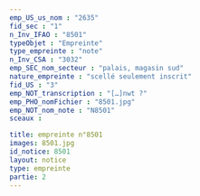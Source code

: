 ```yaml
---
emp_US_us_nom : "2635"
fid_sec : "1"
n_Inv_IFAO : "8501"
typeObjet : "Empreinte"
type_empreinte : "note"
n_Inv_CSA : "3032"
emp_SEC_nom_secteur : "palais, magasin sud"
nature_empreinte : "scellé seulement inscrit"
fid_US : "3"
emp_NOT_transcription : "[…]nwt ?"
emp_PHO_nomFichier : "8501.jpg"
emp_NOT_nom_note : "N8501"
sceaux :

title: empreinte n°8501
images: 8501.jpg
id_notice: 8501
layout: notice
type: empreinte
partie: 2
---
```

